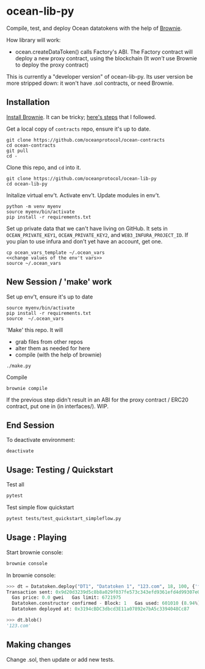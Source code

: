 # ocean-lib-py

Compile, test, and deploy Ocean datatokens with the help of [Brownie](https://eth-brownie.readthedocs.io). 

How library will work:
* ocean.createDataToken() calls Factory's ABI. The Factory contract will deploy a new proxy contract, using the blockchain (It *won't* use Brownie to deploy the proxy contract)

This is currently a "developer version" of ocean-lib-py. Its user version be more stripped down: it won't have .sol contracts, or need Brownie.

## Installation

[Install Brownie](https://medium.com/@iamdefinitelyahuman/getting-started-with-brownie-part-1-9b2181f4cb99). It can be tricky; [here's steps](https://github.com/trentmc/brownie-instrs/blob/master/README_install.md) that I followed.

Get a local copy of `contracts` repo, ensure it's up to date.
```console
git clone https://github.com/oceanprotocol/ocean-contracts
cd ocean-contracts
git pull
cd -
```

Clone this repo, and `cd` into it.
```console
git clone https://github.com/oceanprotocol/ocean-lib-py
cd ocean-lib-py
```

Initalize virtual env't. Activate env't. Update modules in env't.
```console
python -m venv myenv
source myenv/bin/activate 
pip install -r requirements.txt 
```

Set up private data that we can't have living on GitHub. It sets in `OCEAN_PRIVATE_KEY1`, `OCEAN_PRIVATE_KEY2`, and `WEB3_INFURA_PROJECT_ID`. If you plan to use infura and don't yet have an account, get one. 
```console
cp ocean_vars_template ~/.ocean_vars
<<change values of the env't vars>>
source ~/.ocean_vars
```

## New Session / 'make' work

Set up env't, ensure it's up to date
```console
source myenv/bin/activate
pip install -r requirements.txt 
source  ~/.ocean_vars
```

'Make' this repo. It will
* grab files from other repos
* alter them as needed for here
* compile (with the help of brownie)
```console
./make.py
```

Compile
```console
brownie compile
```

If the previous step didn't result in an ABI for the proxy contract / ERC20 contract, put one in (in interfaces/). WIP.

## End Session
To deactivate environment:
```console
deactivate
```

## Usage: Testing / Quickstart

Test all
```bash
pytest
```

Test simple flow quickstart
```bash
pytest tests/test_quickstart_simpleflow.py 
```

## Usage : Playing


Start brownie console:
```bash
brownie console
```

In brownie console:
```python
>>> dt = Datatoken.deploy("DT1", "Datatoken 1", "123.com", 18, 100, {'from': accounts[0]})                                                                                                                 
Transaction sent: 0x9d20d3239d5c8b8a029f037fe573c343efd9361efd4d99307e0f5be7499367ab
  Gas price: 0.0 gwei   Gas limit: 6721975
  Datatoken.constructor confirmed - Block: 1   Gas used: 601010 (8.94%)
  Datatoken deployed at: 0x3194cBDC3dbcd3E11a07892e7bA5c3394048Cc87

>>> dt.blob()                                                                                                                                                                                              
'123.com'
```

## Making changes

Change .sol, then update or add new tests.


